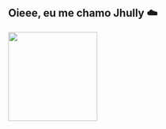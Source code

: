 ## Oieee, eu me chamo Jhully ☁️

<div> 
  <img height="180em" src="https://github-readme-stats.vercel.app/api?username=jhullyyy&theme=onedark&show_icons=true"
</div>

